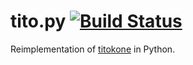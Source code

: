 tito.py [![Build Status](https://travis-ci.org/JuhaniImberg/tito.py.svg)](https://travis-ci.org/JuhaniImberg/tito.py)
=======

Reimplementation of [titokone](https://github.com/titokone/titokone) in Python.
